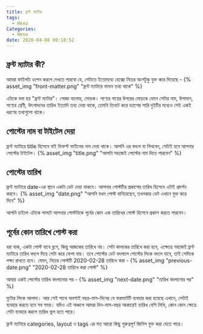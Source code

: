 ```yaml
---
title: ফ্রন্ট ম্যাটার
tags:
  - Hexo
Categories:
  - Hexo
date: 2020-04-08 00:18:52
---
```



## ফ্রন্ট ম্যাটার কী?
আমরা ফাইলটা ওপেন করলে দেখতে পারবো যে, সেটাতে ইতোমধ্যে হেক্সো নিচের অংশটুকু যুক্ত করে দিয়েছে - 
{% asset_img "front-matter.png" "ফ্রন্ট ম্যাটারে নানান তথ্য থাকে" %}

এটাকে বলা হয় "ফ্রন্ট ম্যাটার"। সোজা বাংলায়, মোড়ক। পণ্যের গায়ের উপরের মোড়কে যেমন সেটার নাম, উপাদান, পণ্যের শ্রেণী, উৎপাদনের তারিখ ইত্যাদি তথ্য দেয়া থাকে, তেমনি তিনটে করে ড্যাশের সারি দুইটির মধ্যেও সেই একই ধরণের তথ্যগুলো থাকে।

## পোস্টের নাম বা টাইটেল দেয়া
ফ্রন্ট ম্যাটারে title হিসেবে বাই ডিফল্ট ফাইলের নাম দেয়া থাকে। আপনি এর বদলে যা লিখবেন, সেটাই হবে আপনার পোস্টের টাইটেল।
{% asset_img "title.png" "আপনি সহজেই পোস্টের নাম দিতে পারবেন" %}

## পোস্টের তারিখ
ফ্রন্ট ম্যাটারে date-এর স্থানে একটা ডেট দেয়া থাকবে। আপনার পোস্টটির প্রকাশের তারিখ হিসেবে এটাই প্রদর্শন করবে। 
{% asset_img "date.png" "আপনি যখন পোস্ট বানিয়েছেন, তখনকার ডেট এখানে যুক্ত করে দিবে" %}

আপনি চাইলে এটাকে পালটে আপনার পোস্টটাকে পূর্বের কোন এক তারিখের পোস্ট হিসেবে প্রকাশ করতে পারবেন।

## পূর্বের কোন তারিখে পোস্ট করা
ধরা যাক, একটা পোস্ট যাবে ব্লগে, কিন্তু আজকের তারিখে নয়। সেটা কালকের তারিখে করা হবে, এক্ষেত্রে সহজেই ফ্রন্ট ম্যাটারে তারিখ বদলে দিয়ে সেটা করে ফেলা যায়। তবে পোস্টের ডেট বদলালে পোস্টের লিংক বদলে যাবে, তাই সেদিকে লক্ষ্য রাখতে হবে। যেমন, নিচের পোস্টটি 2020-02-28 তারিখে করা - 
{% asset_img "previous-date.png" "2020-02-28 তারিখে করা পোস্ট" %}

আবার একই পোস্টের তারিখ বদলানোর পর - 
{% asset_img "next-date.png" "তারিখ বদলানোর পর" %}

দুটোর লিংক আলাদা। আর সেই সাথে অবশ্যই বছর-মাস-দিনের যে ফরম্যাটটি ব্যবহার করা হয়েছে এখানে, সেটাই ব্যবহার করতে হবে সব সময়। যদিও এই অঞ্চলে আমরা দিন-মাস-বছর আকারেই তারিখ বেশি লিখি, কোন কোন ক্ষেত্রে সেটা ব্যবহার করলে তারিখ ভুল হতে পারে।

ফ্রন্ট ম্যাটারে categories, layout ও tags এর মত আরো কিছু গুরুত্বপূর্ণ জিনিস যুক্ত করা যেতে পারে।


